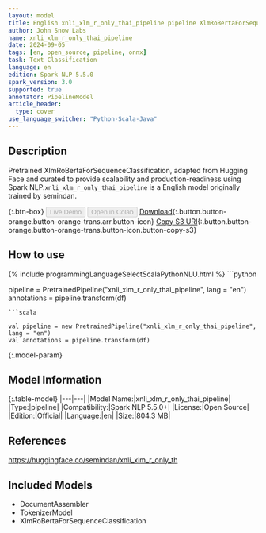 ```yaml
---
layout: model
title: English xnli_xlm_r_only_thai_pipeline pipeline XlmRoBertaForSequenceClassification from semindan
author: John Snow Labs
name: xnli_xlm_r_only_thai_pipeline
date: 2024-09-05
tags: [en, open_source, pipeline, onnx]
task: Text Classification
language: en
edition: Spark NLP 5.5.0
spark_version: 3.0
supported: true
annotator: PipelineModel
article_header:
  type: cover
use_language_switcher: "Python-Scala-Java"
---
```


## Description

Pretrained XlmRoBertaForSequenceClassification, adapted from Hugging Face and curated to provide scalability and production-readiness using Spark NLP.`xnli_xlm_r_only_thai_pipeline` is a English model originally trained by semindan.

{:.btn-box}
<button class="button button-orange" disabled>Live Demo</button>
<button class="button button-orange" disabled>Open in Colab</button>
[Download](https://s3.amazonaws.com/auxdata.johnsnowlabs.com/public/models/xnli_xlm_r_only_thai_pipeline_en_5.5.0_3.0_1725526025546.zip){:.button.button-orange.button-orange-trans.arr.button-icon}
[Copy S3 URI](s3://auxdata.johnsnowlabs.com/public/models/xnli_xlm_r_only_thai_pipeline_en_5.5.0_3.0_1725526025546.zip){:.button.button-orange.button-orange-trans.button-icon.button-copy-s3}

## How to use



<div class="tabs-box" markdown="1">
{% include programmingLanguageSelectScalaPythonNLU.html %}
```python

pipeline = PretrainedPipeline("xnli_xlm_r_only_thai_pipeline", lang = "en")
annotations =  pipeline.transform(df)   

```
```scala

val pipeline = new PretrainedPipeline("xnli_xlm_r_only_thai_pipeline", lang = "en")
val annotations = pipeline.transform(df)

```
</div>

{:.model-param}
## Model Information

{:.table-model}
|---|---|
|Model Name:|xnli_xlm_r_only_thai_pipeline|
|Type:|pipeline|
|Compatibility:|Spark NLP 5.5.0+|
|License:|Open Source|
|Edition:|Official|
|Language:|en|
|Size:|804.3 MB|

## References

https://huggingface.co/semindan/xnli_xlm_r_only_th

## Included Models

- DocumentAssembler
- TokenizerModel
- XlmRoBertaForSequenceClassification